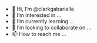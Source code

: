 - 👋 Hi, I’m @clarkgabarielle
- 👀 I’m interested in ...
- 🌱 I’m currently learning ...
- 💞️ I’m looking to collaborate on ...
- 📫 How to reach me ...

<!---
clarkgabarielle/clarkgabarielle is a ✨ special ✨ repository because its `README.md` (this file) appears on your GitHub profile.
You can click the Preview link to take a look at your changes.
--->
